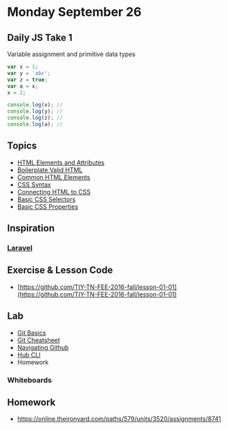 # Monday September 26

## Daily JS Take 1

Variable assignment and primitive data types

```js
var x = 1;
var y = 'abc';
var z = true;
var a = x;
x = 2;

console.log(x); //
console.log(y); //
console.log(z); //
console.log(a); //
```

## Topics

- [HTML Elements and Attributes](https://online.theironyard.com/paths/579/units/3469/lessons/13926)
- [Boilerplate Valid HTML](https://online.theironyard.com/paths/579/units/3469/lessons/13927)
- [Common HTML Elements](https://online.theironyard.com/paths/579/units/3469/lessons/13925)
- [CSS Syntax](https://online.theironyard.com/paths/579/units/3469/lessons/13938)
- [Connecting HTML to CSS](https://online.theironyard.com/paths/579/units/3469/lessons/13942)
- [Basic CSS Selectors](https://online.theironyard.com/paths/579/units/3469/lessons/13940)
- [Basic CSS Properties](https://online.theironyard.com/paths/579/units/3469/lessons/13943)

## Inspiration

### [Laravel](https://laravel.com/)

## Exercise & Lesson Code

- [https://github.com/TIY-TN-FEE-2016-fall/lesson-01-01](https://github.com/TIY-TN-FEE-2016-fall/lesson-01-01)

## Lab

- [Git Basics](https://online.theironyard.com/paths/579/units/3472/lessons/13928)
- [Git Cheatsheet](https://services.github.com/kit/downloads/github-git-cheat-sheet.pdf)
- [Navigating Github](https://online.theironyard.com/paths/579/units/3472/lessons/13929)
- [Hub CLI](https://online.theironyard.com/paths/579/units/3472/lessons/13930)
- Homework

### Whiteboards


## Homework

- https://online.theironyard.com/paths/579/units/3520/assignments/8741
